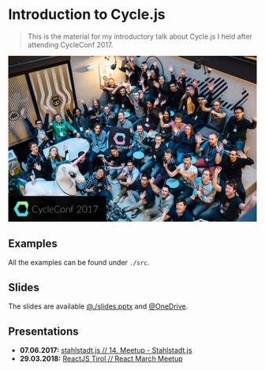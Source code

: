 # Introduction to Cycle.js

> This is the material for my introductory talk about Cycle.js I held after attending CycleConf 2017.

![frontpage](frontpage.png)

## Examples
All the examples can be found under `./src`.

## Slides
The slides are available [@./slides.pptx](./slides.pptx) and [@OneDrive](https://mayrio-my.sharepoint.com/:p:/g/personal/bernhard_mayr_io/EZv0VsQVM7tAlYlP3b-HcU8BWjRdojuml8Lf1l3suGNKCw?e=gmjuMp).

## Presentations
- **07.06.2017:** [stahlstadt.js // 14. Meetup - Stahlstadt.js](https://www.meetup.com/de-DE/stahlstadt-js/events/239660401/)
- **29.03.2018:** [ReactJS Tirol // React March Meetup](https://www.meetup.com/de-DE/ReactJS-Tirol/events/248158228/) 
